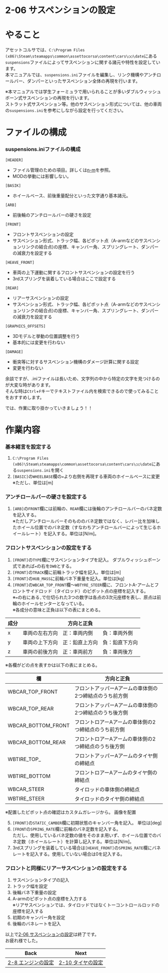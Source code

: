 # **2-06 サスペンションの設定**   
# やること
アセットコルサでは、`C:\Program Files (x86)\Steam\steamapps\common\assettocorsa\content\cars\○○\date`にある`suspensions`ファイルによってサスペンションに関する諸元や特性を設定しています。  
本マニュアルでは、`suspensions.ini`ファイルを編集し、リンク機構やアンチロールバー、ダンパーといったサスペンション全体の再現を行います。  

※本マニュアルでは学生フォーミュラで用いられることが多いダブルウィッシュボーン式サスペンションの再現を行います。  
ストラット式サスペンション等。他のサスペンション形式については、他の車両の`suspensions.ini`を参考にしながら設定を行ってください。

# ファイルの構成
### suspensions.iniファイルの構成
`[HEADER]`  
  + ファイル管理のための項目。詳しくは[n-m]()を参照。  
  + MODの挙動には影響しない。


`[BASIK]`  
  + ホイールベース、前後重量配分といった文字通り基本諸元。


`[ARB]`
+ 前後輪のアンチロールバーの硬さを設定


`[FRONT]`  
  + フロントサスペンションの設定  
  + サスペンション形式、トラック幅、各ピボット点（A-armなどのサスペンションリンクの結合点)の座標、キャンバー角、スプリングレート、ダンパーの減衰力を設定する


`[HEAVE_FRONT]`  
  + 車両の上下運動に関するフロントサスペンションの設定を行う
  + 3rdスプリングを装着している場合はここで設定する


`[REAR]`  
  + リアーサスペンションの設定  
  + サスペンション形式、トラック幅、各ピボット点（A-armなどのサスペンションリンクの結合点)の座標、キャンバー角、スプリングレート、ダンパーの減衰力を設定する


`[GRAPHICS_OFFSETS]`  
  + 3Dモデルと挙動の位置調整を行う
  + 基本的には変更を行わない


`[DAMAGE]`  
  + 衝突等に対するサスペンション機構のダメージ計算に関する設定  
  + 変更を行わない

 
余談ですが、.iniファイルは長いため、文字列の中から特定の文字を見つけるのが大変な時があります。  
そんな時は`Ctrl`+`F`キーでテキストファイル内を検索できるので使ってみることをおすすめします。

では、作業に取り掛かっていきましょう！！

# 作業内容
### 基本緒言を設定する
1. `C:\Program Files (x86)\Steam\steamapps\common\assettocorsa\content\cars\○○\date`にある`suspensions.ini`を開く　　
2. `[BASIC]`の`WHEELBASE`欄の`=`より右側を再現する車両のホイールベースに変更
※ただし、単位は[m]


### アンチロールバーの硬さを設定する
1. `[ARB]`の`FRONT`欄には前輪の、`REAR`欄には後輪のアンチロールバーのバネ定数を記入する。　  
※ただしアンチロールバーそのもののバネ定数ではなく、レバー比を加味したホイール位置でのバネ定数（すなわちアンチロールバーによって生じるホイールレート）を記入する。単位は[N/m]。

  ### フロントサスペンションの設定をする
1. `[FRONT]`の`TYPE`欄にサスペンションタイプを記入。   ダブルウィッシュボーン式であれば`=`の右を`DWB`とする。
2. `[FRONT]`の`TRACK`欄に前輪トラック幅を記入。単位は[m]
3. `[FRONT]`の`HUB_MASS`に前輪バネ下重量を記入。単位は[kg]
4. `[FRONT]`の`WBCAR_TOP_FRONT`欄～`WBTYRE_STEER`欄に、フロントA-アームとフロントサイドロッド（タイロッド）のピボット点の座標を記入する。  
※`=`の右にある`,`で仕切られた3つの数字は各点の3次元座標を表し、原点は前輪のホイールセンターとなっている。  
※各成分の意味と正負は以下の表にまとめる。  

| 成分 | 方向と正負 |
----|---- 
| x | 車両の左右方向　正：車両内側　　負：車両外側 |
| y | 車両の上下方向　正：鉛直上方向　負：鉛直下方向 |
| z | 車両の前後方向　正：車両前方　　負：車両後方 |


※各欄がどの点を表すかは以下の表にまとめる。

| 欄 | 方向と正負 |
----|---- 
| WBCAR_TOP_FRONT | フロントアッパーAアームの車体側の2つ締結点のうち前方側 |
| WBCAR_TOP_REAR | フロントアッパーAアームの車体側の2つ締結点のうち後方側 |
| WBCAR_BOTTOM_FRONT | フロントロアーAアームの車体側の2つ締結点のうち前方側 |
| WBCAR_BOTTOM_REAR | フロントロアーAアームの車体側の2つ締結点のうち後方側 |
| WBTIRE_TOP_| フロントアッパーAアームのタイヤ側の締結点 |
| WBTIRE_BOTTOM | フロントロアーAアームのタイヤ側の締結点 |
| WBCAR_STEER| タイロッドの車体側の締結点 |
| WBTIRE_STEER | タイロッドのタイヤ側の締結点 |

※配置したピボット点の確認はカスタムガレージから。
画像を配置

5. `[FRONT]`の`STATIC_CAMBER`欄に初期状態のキャンバー角を記入。  単位は[deg]
6. `[FRONT`の`SPRING_RATE`欄に前輪のバネ定数を記入する。  
ただし、使用しているバネ定数の値をそのまま用いず、ホイール位置でのバネ定数（ホイールレート）を計算し記入する。単位は[N/m]。
7. 3rdスプリングを装着している場合は`[HEAVE_FRONT]`の`SPRING_RATE`欄にバネレートを記入する。使用していない場合は0を記入する。　

  ### フロントと同様にリアーサスペンションの設定をする
1. サスペンションタイプの記入
2. トラック幅を設定
3. 後輪バネ下重量の設定
4. A-armのピボット点の座標を入力する  
※リアサスペンションでは、タイロッドではなくトーコントロールロッドの座標を記入する
5. 初期のキャンバー角を設定
6. 後輪のバネレートを記入



以上で[2-06 サスペンションの設定](https://github.com/JSAE-ARCHIVES/MOD-Tutorial/blob/main/2%E7%AB%A0%20%E8%BB%8A%E4%B8%A1%E8%AB%B8%E5%85%83%E3%81%AE%E8%A8%AD%E5%AE%9A/2-9%20%E3%82%B5%E3%82%B9%E3%83%9A%E3%83%B3%E3%82%B7%E3%83%A7%E3%83%B3%E3%81%AE%E8%A8%AD%E5%AE%9A.md)は終了です。  
お疲れ様でした。  

| Back | Next |
|:---:|:---:|
| [2-8 エンジンの設定](https://github.com/JSAE-ARCHIVES/MOD-Tutorial/blob/main/2%E7%AB%A0%20%E8%BB%8A%E4%B8%A1%E8%AB%B8%E5%85%83%E3%81%AE%E8%A8%AD%E5%AE%9A/2-8%20%E3%82%A8%E3%83%B3%E3%82%B8%E3%83%B3%E3%81%AE%E8%A8%AD%E5%AE%9A.md) | [2-10 タイヤの設定](https://github.com/JSAE-ARCHIVES/MOD-Tutorial/blob/main/2%E7%AB%A0%20%E8%BB%8A%E4%B8%A1%E8%AB%B8%E5%85%83%E3%81%AE%E8%A8%AD%E5%AE%9A/2-10%20%E3%82%BF%E3%82%A4%E3%83%A4%E3%81%AE%E8%A8%AD%E5%AE%9A.md) |

